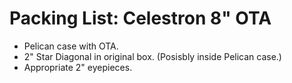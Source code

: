 # Packing List: Celestron 8" OTA

* Pelican case with OTA.
* 2\" Star Diagonal in original box.  (Posisbly inside Pelican case.)
* Appropriate 2\" eyepieces.